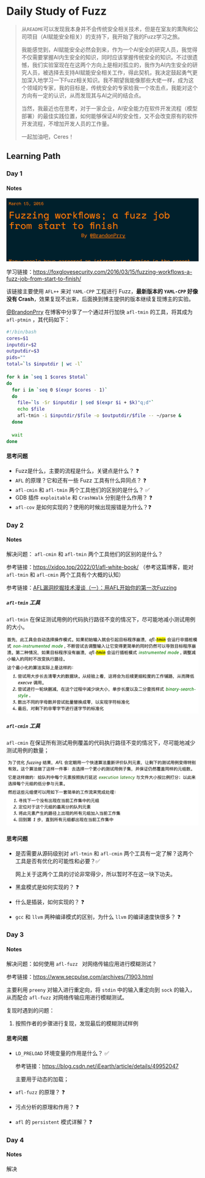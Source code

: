 # Daily Study of Fuzz

> 从`README`可以发现我本身并不会传统安全相关技术，但是在室友的熏陶和公司项目（AI赋能安全相关）的支持下，我开始了我的Fuzz学习之旅。
>
> 我能感觉到，AI赋能安全必然会到来，作为一个AI安全的研究人员，我觉得不仅需要掌握AI内生安全的知识，同时应该掌握传统安全的知识。不过很遗憾，我们实验室现在在这两个方向上是相对孤立的，我作为AI内生安全的研究人员，被选择去支持AI赋能安全相关工作，得此契机，我决定鼓起勇气更加深入地学习一下Fuzz相关知识。我不期望我能像那些大佬一样，成为这个领域的专家，我的目标是，传统安全的专家给我一个攻击点，我能对这个方向有一定的认识，从而发现其与AI之间的结合点。
>
> 当然，我最近也在思考，对于一家企业，AI安全能力在软件开发流程（模型部署）的最佳实践位置，如何能够保证AI的安全性，又不会改变原有的软件开发流程，不增加开发人员的工作量。
>
> 一起加油吧，Ceres！



## Learning Path

### Day 1

#### Notes

<img src="pictures/image-20220314004009609.png" alt="image-20220314004009609" style="zoom:67%;" />

学习链接：https://foxglovesecurity.com/2016/03/15/fuzzing-workflows-a-fuzz-job-from-start-to-finish/

该链接主要使用 `AFL++` 来对 `YAML-CPP` 工程进行 Fuzz，**最新版本的 `YAML-CPP` 好像没有 Crash**，效果复现不出来，后面换到博主提供的版本继续复现博主的实验。

[@BrandonPrry](https://twitter.com/BrandonPrry) 在博客中分享了一个通过并行加快 `afl-tmin` 的工具，将其成为 `afl-ptmin` ，其代码如下：

```bash
#!/bin/bash
cores=$1
inputdir=$2
outputdir=$3
pids=""
total=`ls $inputdir | wc -l`

for k in `seq 1 $cores $total`
do
  for i in `seq 0 $(expr $cores - 1)`
  do
    file=`ls -Sr $inputdir | sed $(expr $i + $k)"q;d"`
    echo $file
    afl-tmin -i $inputdir/$file -o $outputdir/$file -- ~/parse &
  done

  wait
done
```

#### 思考问题

- Fuzz是什么，主要的流程是什么，关键点是什么？ ❓
- `AFL` 的原理？它和还有一些 Fuzz 工具有什么异同点？ ❓
- `afl-cmin` 和 `afl-tmin` 两个工具他们的区别的是什么？ ✅
- GDB 插件 `exploitable` 和 `CrashWalk` 分别是什么作用？ ❓
- `afl-cov` 是如何实现的？使用的时候出现报错是为什么？❓



### Day 2

#### Notes

解决问题： `afl-cmin` 和 `afl-tmin` 两个工具他们的区别的是什么？

参考链接：https://xidoo.top/2022/01/afl-white-book/   （参考这篇博客，能对 `afl-tmin` 和 `afl-cmin` 两个工具有个大概的认知）

参考链接：[AFL漏洞挖掘技术漫谈（一）：用AFL开始你的第一次Fuzzing](https://www.freebuf.com/vuls/191536.html)

##### `afl-tmin` 工具

`afl-tmin` 在保证测试用例的代码执行路径不变的情况下，尽可能地减小测试用例的大小。

<img src="pictures/image-20220314095635679.png" alt="image-20220314095635679" style="zoom: 50%;" />

##### `afl-cmin` 工具

`afl-cmin` 在保证所有测试用例覆盖的代码执行路径不变的情况下，尽可能地减少测试用例的数量；

<img src="pictures/image-20220314100539382.png" alt="image-20220314100539382" style="zoom:50%;" />

#### 思考问题

- 是否需要从源码级别对 `afl-tmin` 和 `afl-cmin` 两个工具有一定了解？这两个工具是否有优化的可能性和必要？✅

  网上关于这两个工具的讨论非常得少，所以暂时不在这一块下功夫。

- 黑盒模式是如何实现的？ ❓

- 什么是插装，如何实现的？ ❓

- `gcc` 和 `llvm` 两种编译模式的区别，为什么 `llvm` 的编译速度快很多？ ❓





### Day 3

#### Notes

解决问题：如何使用 `afl-fuzz	` 对网络传输应用进行模糊测试？

参考链接：https://www.secpulse.com/archives/71903.html

主要利用 `preeny` 对输入进行重定向，将 `stdin` 中的输入重定向到 `sock` 的输入，从而配合 `afl-fuzz` 对网络传输应用进行模糊测试。

复现时遇到的问题：

1. 按照作者的步骤进行复现，发现最后的模糊测试样例

#### 思考问题

- `LD_PRELOAD` 环境变量的作用是什么？ ✅

  参考链接：https://blog.csdn.net/iEearth/article/details/49952047

  主要用于动态的加载；

- `afl-fuzz` 的原理？  ❓

- 污点分析的原理和作用？  ❓

- `afl` 的 `persistent` 模式详解？  ❓





### Day 4

#### Notes

解决

